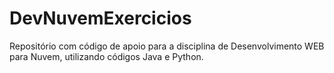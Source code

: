 # DevNuvemExercicios
Repositório com código de apoio para a disciplina de Desenvolvimento WEB para Nuvem, utilizando códigos Java e Python.
